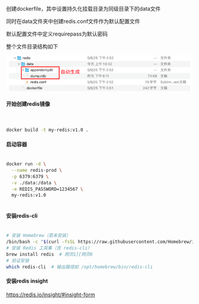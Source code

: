 
创建dockerfile，其中设置持久化挂载目录为同级目录下的data文件

同时在data文件夹中创建redis.conf文件作为默认配置文件

默认配置文件中定义requirepass为默认密码

整个文件目录结构如下

![img.png](img.png)

#### 开始创建redis镜像

```bash


docker build -t my-redis:v1.0 .

```



#### 启动容器
```bash

docker run -d \
  --name redis-prod \
  -p 6379:6379 \
  -v ./data:/data \
  -e REDIS_PASSWORD=1234567 \
  my-redis:v1.0
  

```


#### 安装redis-cli
```bash

# 安装 Homebrew（若未安装）
/bin/bash -c "$(curl -fsSL https://raw.githubusercontent.com/Homebrew/install/HEAD/install.sh)"  # 网页1
# 安装 Redis 工具集（含 redis-cli）
brew install redis  # 网页1][网页6
# 验证安装
which redis-cli  # 输出路径如 /opt/homebrew/bin/redis-cli

```


#### 安装redis insight
https://redis.io/insight/#insight-form